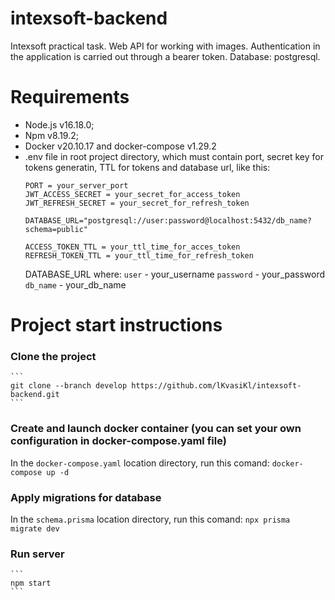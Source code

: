 # intexsoft-backend #
Intexsoft practical task. Web API for working with images. 
Authentication in the application is carried out through a bearer token.
Database: postgresql.

# Requirements #
+ Node.js v16.18.0;
+ Npm v8.19.2;
+ Docker v20.10.17 and docker-compose v1.29.2
+ .env file in root project directory, which must contain port, secret key for tokens generatin, TTL for tokens and database url, like this:
    ```
    PORT = your_server_port
    JWT_ACCESS_SECRET = your_secret_for_access_token
    JWT_REFRESH_SECRET = your_secret_for_refresh_token

    DATABASE_URL="postgresql://user:password@localhost:5432/db_name?schema=public"

    ACCESS_TOKEN_TTL = your_ttl_time_for_acces_token
    REFRESH_TOKEN_TTL = your_ttl_time_for_refresh_token
    ```
    DATABASE_URL where:
    `user` - your_username
    `password` - your_password
    `db_name` - your_db_name
    
# Project start instructions #
### Clone the project
    ```
    git clone --branch develop https://github.com/lKvasiKl/intexsoft-backend.git
    ```

### Create and launch docker container (you can set your own configuration in docker-compose.yaml file)
In the `docker-compose.yaml` location directory, run this comand:
    ```
    docker-compose up -d
    ```
    
### Apply migrations for database
In the `schema.prisma` location directory, run this comand:
    ```
    npx prisma migrate dev
    ```

### Run server
    ```
    npm start
    ```
